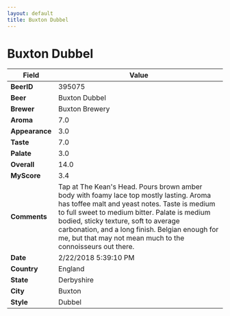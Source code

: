 ```yaml
---
layout: default
title: Buxton Dubbel
---
```


# Buxton Dubbel

| Field         | Value     |
|---------------|-----------|
| **BeerID** | 395075 |
| **Beer** | Buxton Dubbel |
| **Brewer** | Buxton Brewery |
| **Aroma** | 7.0 |
| **Appearance** | 3.0 |
| **Taste** | 7.0 |
| **Palate** | 3.0 |
| **Overall** | 14.0 |
| **MyScore** | 3.4 |
| **Comments** | Tap at The Kean&#39;s Head. Pours brown amber body with foamy lace top mostly lasting. Aroma has toffee malt and yeast notes. Taste is medium to full sweet to medium bitter. Palate is medium bodied, sticky texture, soft to average carbonation, and a long finish. Belgian enough for me, but that may not mean much to the connoisseurs out there. |
| **Date** | 2/22/2018 5:39:10 PM |
| **Country** | England |
| **State** | Derbyshire |
| **City** | Buxton |
| **Style** | Dubbel |
